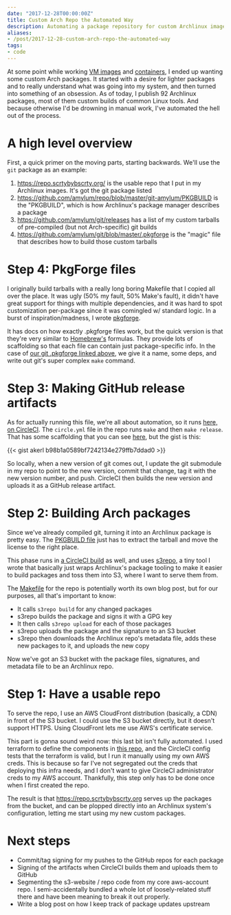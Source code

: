 ```yaml
---
date: "2017-12-28T00:00:00Z"
title: Custom Arch Repo the Automated Way
description: Automating a package repository for custom Archlinux images
aliases:
- /post/2017-12-28-custom-arch-repo-the-automated-way
tags:
- code
---
```


At some point while working [VM images](/2014/12/17/dock0-round-2/) and [containers](/2014/12/20/building-software-with-containers/), I ended up wanting some custom Arch packages. It started with a desire for lighter packages and to really understand what was going into my system, and then turned into something of an obsession. As of today, I publish 92 Archlinux packages, most of them custom builds of common Linux tools. And because otherwise I'd be drowning in manual work, I've automated the hell out of the process.

<!--more-->

A high level overview
===========

First, a quick primer on the moving parts, starting backwards. We'll use the `git` package as an example:

1. <https://repo.scrtybybscrty.org/> is the usable repo that I put in my Archlinux images. It's got the git package listed
2. <https://github.com/amylum/repo/blob/master/git-amylum/PKGBUILD> is the "PKGBUILD", which is how Archlinux's package manager describes a package
3. <https://github.com/amylum/git/releases> has a list of my custom tarballs of pre-compiled (but not Arch-specific) git builds
4. <https://github.com/amylum/git/blob/master/.pkgforge> is the "magic" file that describes how to build those custom tarballs

Step 4: PkgForge files
==========

I originally build tarballs with a really long boring Makefile that I copied all over the place. It was ugly (50% my fault, 50% Make's fault), it didn't have great support for things with multiple dependencies, and it was hard to spot customization per-package since it was comingled w/ standard logic. In a burst of inspiration/madness, I wrote [pkgforge](https://github.com/akerl/pkgforge).

It has docs on how exactly .pkgforge files work, but the quick version is that they're very similar to [Homebrew's](https://github.com/homebrew/brew) formulas. They provide lots of scaffolding so that each file can contain just package-specific info. In the case of [our git .pkgforge linked above](https://github.com/amylum/git/blob/master/.pkgforge), we give it a name, some deps, and write out git's super complex `make` command.

Step 3: Making GitHub release artifacts
===========

As for actually running this file, we're all about automation, so it runs [here, on CircleCI](https://circleci.com/gh/amylum/git). The `circle.yml` file in the repo runs `make` and then `make release`. That has some scaffolding that you can see [here](https://github.com/amylum/pkgforge-helper/blob/master/Makefile), but the gist is this:

{{< gist akerl b98b1a0589bf7242134e279ffb7ddad0 >}}

So locally, when a new version of git comes out, I update the git submodule in my repo to point to the new version, commit that change, tag it with the new version number, and push. CircleCI then builds the new version and uploads it as a GitHub release artifact.

Step 2: Building Arch packages
===========

Since we've already compiled git, turning it into an Archlinux package is pretty easy. The [PKGBUILD file](https://github.com/amylum/repo/blob/master/git-amylum/PKGBUILD) just has to extract the tarball and move the license to the right place.

This phase runs in [a CircleCI build](https://circleci.com/gh/amylum/repo) as well, and uses [s3repo](https://github.com/amylum/s3repo), a tiny tool I wrote that basically just wraps Archlinux's package tooling to make it easier to build packages and toss them into S3, where I want to serve them from.

The [Makefile](https://github.com/amylum/repo/blob/master/Makefile) for the repo is potentially worth its own blog post, but for our purposes, all that's important to know:

* It calls `s3repo build` for any changed packages
* s3repo builds the package and signs it with a GPG key
* It then calls `s3repo upload` for each of those packages
* s3repo uploads the package and the signature to an S3 bucket
* s3repo then downloads the Archlinux repo's metadata file, adds these new packages to it, and uploads the new copy

Now we've got an S3 bucket with the package files, signatures, and metadata file to be an Archlinux repo.

Step 1: Have a usable repo
===========

To serve the repo, I use an AWS CloudFront distribution (basically, a CDN) in front of the S3 bucket. I could use the S3 bucket directly, but it doesn't support HTTPS. Using CloudFront lets me use AWS's certificate service.

This part is gonna sound weird now: this last bit isn't fully automated. I used terraform to define the components in [this repo](https://github.com/akerl/aws-account/blob/master/amylum/repo/main.tf), and the CircleCI config tests that the terraform is valid, but I run it manually using my own AWS creds. This is because so far I've not segregated out the creds that deploying this infra needs, and I don't want to give CircleCI administrator creds to my AWS account. Thankfully, this step only has to be done once when I first created the repo.

The result is that <https://repo.scrtybybscrty.org> serves up the packages from the bucket, and can be plopped directly into an Archlinux system's configuration, letting me start using my new custom packages.

Next steps
==========

* Commit/tag signing for my pushes to the GitHub repos for each package
* Signing of the artifacts when CircleCI builds them and uploads them to GitHub
* Segmenting the s3-website / repo code from my core aws-account repo. I semi-accidentally bundled a whole lot of loosely-related stuff there and have been meaning to break it out properly.
* Write a blog post on how I keep track of package updates upstream

